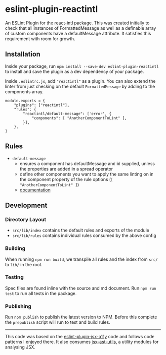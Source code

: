 # eslint-plugin-reactintl

An ESLint Plugin for the [react-intl](https://github.com/yahoo/react-intl) package. This was created initially to check that all instances of FormattedMessage as well as a definable array of custom components have a defaultMessage attribute. It satisfies this requirement with room for growth.

## Installation
Inside your package, run `npm install --save-dev eslint-plugin-reactintl` to install and save the plugin as a dev dependency of your package.

Inside `.eslintrc.js`, add ``"reactintl"`` as a plugin. You can also extend the linter from just checking on the default `FormattedMessage` by adding to the components array.
```
module.exports = {
    "plugins": ["reactintl"],
    "rules": {
        "reactintl/default-message": ['error', {
            "components": [ "AnotherComponentToLint" ],
        }],
    },
}
```

## Rules
- `default-message`
    - ensures a component has defaultMessage and id supplied, unless the properties are added in a spread operator
    - define other components you want to apply the same linting on in the component property of the rule options (`[ "AnotherComponentToLint" ]`)
    - [documentation](https://github.com/dpvitt/eslint-plugin-reactintl/blob/master/src/lib/rules/default-message.md)

## Development

### Directory Layout
- `src/lib/index` contains the default rules and exports of the module
- `src/lib/rules` contains individual rules consumed by the above config

### Building
When running `npm run build`, we transpile all rules and the index from `src/` to `lib/` in the root.

### Testing
Spec files are found inline with the source and md document. Run `npm run test` to run all tests in the package.

### Publishing
Run `npm publish` to publish the latest version to NPM. Before this complete the `prepublish` script will run to test and build rules.

----

This code was based on the [eslint-plugin-jsx-a11y](https://github.com/evcohen/eslint-plugin-jsx-a11y) code and follows code patterns I enjoyed there. It also consumes [jsx-ast-utils](https://github.com/evcohen/jsx-ast-utils), a utility modules for analysing JSX.
